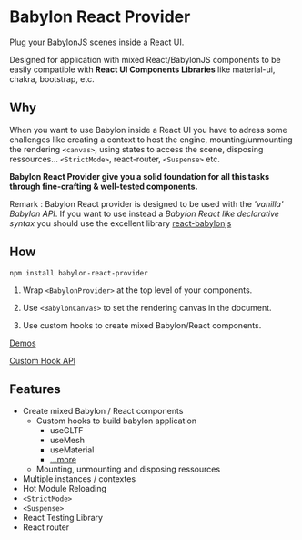 # Babylon React Provider

Plug your BabylonJS scenes inside a React UI. 

Designed for application with mixed React/BabylonJS components to be easily compatible with **React UI Components Libraries** like material-ui, chakra, bootstrap, etc. 

## Why
When you want to use Babylon inside a React UI you have to adress some challenges like creating a context to host the engine, mounting/unmounting the rendering ```<canvas>```, using states to access the scene, disposing ressources... ```<StrictMode>```, react-router, ```<Suspense>``` etc. 

**Babylon React Provider give you a solid foundation for all this tasks through fine-crafting & well-tested components.**

Remark : Babylon React provider is designed to be used with the _'vanilla' Babylon API_. If you want to use instead a _Babylon React like declarative syntax_ you should use the excellent library [react-babylonjs]()

## How
```npm install babylon-react-provider```

1. Wrap ```<BabylonProvider>``` at the top level of your components.

2. Use ```<BabylonCanvas>``` to set the rendering canvas in the document.

3. Use custom hooks to create mixed Babylon/React components. 

[Demos]()

[Custom Hook API]()

## Features
- Create mixed Babylon / React components
  - Custom hooks to build babylon application
    - useGLTF
    - useMesh 
    - useMaterial
    - [...more]()
  - Mounting, unmounting and disposing ressources 
- Multiple instances / contextes
- Hot Module Reloading
- ```<StrictMode>```
- ```<Suspense>```
- React Testing Library 
- React router




